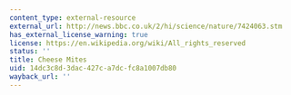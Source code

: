 ```yaml
---
content_type: external-resource
external_url: http://news.bbc.co.uk/2/hi/science/nature/7424063.stm
has_external_license_warning: true
license: https://en.wikipedia.org/wiki/All_rights_reserved
status: ''
title: Cheese Mites
uid: 14dc3c8d-3dac-427c-a7dc-fc8a1007db80
wayback_url: ''
---
```

